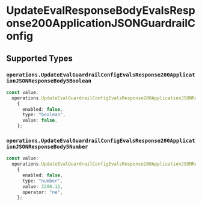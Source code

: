 # UpdateEvalResponseBodyEvalsResponse200ApplicationJSONGuardrailConfig


## Supported Types

### `operations.UpdateEvalGuardrailConfigEvalsResponse200ApplicationJSONResponseBody5Boolean`

```typescript
const value:
  operations.UpdateEvalGuardrailConfigEvalsResponse200ApplicationJSONResponseBody5Boolean =
    {
      enabled: false,
      type: "boolean",
      value: false,
    };
```

### `operations.UpdateEvalGuardrailConfigEvalsResponse200ApplicationJSONResponseBody5Number`

```typescript
const value:
  operations.UpdateEvalGuardrailConfigEvalsResponse200ApplicationJSONResponseBody5Number =
    {
      enabled: false,
      type: "number",
      value: 3200.12,
      operator: "ne",
    };
```

